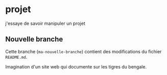 # projet
j'essaye de savoir manipuler un projet

## Nouvelle branche
Cette branche (`ma-nouvelle-branche`) contient des modifications du fichier `README.md`.

Imagination d'un site web qui documente sur les tigres du bengale.
